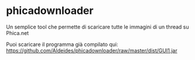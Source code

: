 # phicadownloader
Un semplice tool che permette di scaricare tutte le immagini di un thread su Phica.net

Puoi scaricare il programma già compilato qui: https://github.com/Aldeides/phicadownloader/raw/master/dist/GUI1.jar
